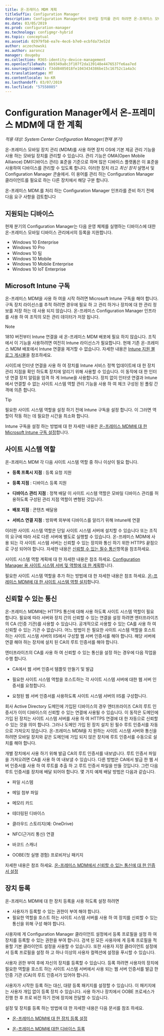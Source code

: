 ```yaml
---
title: 온-프레미스 MDM 계획
titleSuffix: Configuration Manager
description: Configuration Manager에서 모바일 장치를 관리 하려면 온-프레미스 모바일 장치 관리에 대 한 계획
ms.date: 03/05/2019
ms.prod: configuration-manager
ms.technology: configmgr-hybrid
ms.topic: conceptual
ms.assetid: 02979fb8-ea7e-4ec6-b7e0-ecbfda73e52d
author: aczechowski
ms.author: aaroncz
manager: dougeby
ms.collection: M365-identity-device-management
ms.openlocfilehash: bb9349a8c3f107f2da139148e4476537fe6aa7ed
ms.sourcegitcommit: f3dd8405018fe1043434386be15c16752c1a4a3c
ms.translationtype: MT
ms.contentlocale: ko-KR
ms.lasthandoff: 03/07/2019
ms.locfileid: "57558085"
---
```

# <a name="plan-for-on-premises-mdm-in-configuration-manager"></a>Configuration Manager에서 온-프레미스 MDM에 대 한 계획

*적용 대상: System Center Configuration Manager(현재 분기)*

온-프레미스 모바일 장치 관리 (MDM)를 사용 하면 장치 OS에 기본 제공 관리 기능을 사용 하는 모바일 장치를 관리할 수 있습니다. 관리 기능은 OMA(Open Mobile Alliance) DM(디바이스 관리) 표준을 기준으로 하며 많은 디바이스 플랫폼은 이 표준을 사용하여 디바이스를 관리할 수 있도록 합니다. 이러한 장치 라고 *최신 장치* 설명서 및 Configuration Manager 콘솔에서. 이 용어를 관리 하는 Configuration Manager 클라이언트를 필요로 하는 다른 장치에서 해당 구분 합니다.  

온-프레미스 MDM.를 처리 하는 Configuration Manager 인프라를 준비 하기 전에 다음 요구 사항을 검토합니다



## <a name="bkmk_devices"></a> 지원되는 디바이스  

현재 분기의 Configuration Manager는 다음 운영 체제를 실행하는 디바이스에 대한 온-프레미스 모바일 디바이스 관리에서의 등록을 지원합니다.  
  
- Windows 10 Enterprise  
- Windows 10 Pro  
- Windows 10 팀   
- Windows 10 Mobile  
- Windows 10 Mobile Enterprise
- Windows 10 IoT Enterprise   



##  <a name="bkmk_intune"></a> Microsoft Intune 구독  

온-프레미스 MDM을 사용 하 여을 시작 하려면 Microsoft Intune 구독을 해야 합니다. 구독 장치 라이선스를 추적 하려면 경우에 필요 하 고 관리 하거나 장치에 대 한 관리 정보를 저장 하는 데 사용 되지 않습니다. 온-프레미스 Configuration Manager 인프라를 사용 하 여 조직의 모든 관리 데이터가 저장 됩니다.  

> [!Note]  
> 1810 버전부터 Intune 연결을 새 온-프레미스 MDM 배포에 필요 하지 않습니다.<!--3607730, fka 1359124--> 조직에서 이 기능을 사용하려면 여전히 Intune 라이선스가 필요합니다. 현재 기존 온-프레미스 MDM 배포에서 Intune 연결을 제거할 수 없습니다. 자세한 내용은 [Intune 지원 블로그 게시물](https://techcommunity.microsoft.com/t5/Intune-Customer-Success/Move-from-Hybrid-Mobile-Device-Management-to-Intune-on-Azure/ba-p/280150)을 참조하세요.  

사이트에 인터넷 연결을 사용 하 여 장치를 Intune 서비스 정책 업데이트에 대 한 장치 관리 지점을 확인 하도록 장치에 알리기 위해 사용할 수 있습니다. 이 동작에 대 한 인터넷 연결 장치 알림을 엄격 하 게 Intune을 사용합니다. 장치 없이 인터넷 연결과 Intune에서 연결할 수 없는 사이트 시스템 역할 관리 기능을 사용 하 여 체크 구성된 된 폴링 간격에 의존 합니다.  

> [!TIP]  
> 필요한 사이트 시스템 역할을 설정 하기 전에 Intune 구독을 설정 합니다. 이 그러면 역할이 작동 하는 데 필요한 시간을 최소화 합니다.  

Intune 구독을 설정 하는 방법에 대 한 자세한 내용은 [온-프레미스 MDM에 대 한 Microsoft Intune 구독 설정](/sccm/mdm/get-started/set-up-intune-subscription-on-premises-mdm)합니다.  



##  <a name="bkmk_roles"></a> 사이트 시스템 역할  

온-프레미스 MDM 각 다음 사이트 시스템 역할 중 하나 이상이 필요 합니다.  

- **등록 프록시 지점** : 등록 요청 지원  

- **등록 지점** : 디바이스 등록 지원  

- **디바이스 관리 지점** : 정책 배달 이 사이트 시스템 역할은 모바일 디바이스 관리를 허용하도록 구성된 관리 지점 역할이 변형된 것입니다.  

- **배포 지점** : 콘텐츠 배달용  

- **서비스 연결 지점** : 방화벽 외부에 디바이스를 알리기 위해 Intune에 연결  

이러한 사이트 시스템 역할은 단일 사이트 시스템 서버에 설치할 수 있습니다 또는 조직의 요구에 따라 서로 다른 서버에 별도로 실행할 수 있습니다. 온-프레미스 MDM에 사용 되는 각 사이트 시스템 서버는 신뢰할 수 있는 장치와 통신 하기 위한 HTTPS 끝점으로 구성 되어야 합니다. 자세한 내용은 [신뢰할 수 있는 필수 통신](#bkmk_trustedComs)항목을 참조하세요.  

사이트 시스템 역할 계획에 대 한 자세한 내용은 참조 하세요. [Configuration Manager 용 사이트 시스템 서버 및 역할에 대 한 계획](/sccm/core/plan-design/hierarchy/plan-for-site-system-servers-and-site-system-roles)합니다.  

필요한 사이트 시스템 역할을 추가 하는 방법에 대 한 자세한 내용은 참조 하세요. [온-프레미스 MDM에 대 한 사이트 시스템 역할 설치](/sccm/mdm/get-started/install-site-system-roles-for-on-premises-mdm)합니다.  



##  <a name="bkmk_trustedComs"></a> 신뢰할 수 있는 통신  

온-프레미스 MDM에는 HTTPS 통신에 대해 사용 하도록 사이트 시스템 역할이 필요 합니다. 필요에 따라 서버와 장치 간의 신뢰할 수 있는 연결을 설정 하려면 엔터프라이즈의 CA (인증 기관)를 사용할 수 있습니다. 공개적으로 사용할 수 있는 CA를 사용 하 여 신뢰할 수 있는 기관 수 없습니다. 어느 방법이 든 필요한 사이트 시스템 역할을 호스트 하는 사이트 시스템 서버의 IIS에서 구성할 웹 서버 인증서를 해야 합니다. 해당 서버에 연결 해야 하는 장치에 설치 된 CA의 루트 인증서를 해야 합니다.  

엔터프라이즈의 CA를 사용 하 여 신뢰할 수 있는 통신을 설정 하는 경우에 다음 작업을 수행 합니다.  

- CA에서 웹 서버 인증서 템플릿 만들기 및 발급  

- 필요한 사이트 시스템 역할을 호스트하는 각 사이트 시스템 서버에 대한 웹 서버 인증서를 요청합니다.  

- 요청된 웹 서버 인증서를 사용하도록 사이트 시스템 서버의 IIS를 구성합니다.  

회사 Active Directory 도메인에 가입된 디바이스의 경우 엔터프라이즈 CA의 루트 인증서가 이미 디바이스의 신뢰할 수 있는 연결에 사용될 수 있습니다. 이 동작은 도메인에 가입 된 장치는 사이트 시스템 서버를 사용 하 여 HTTPS 연결에 대 한 자동으로 신뢰할 수 있는 것을 의미 합니다. 그러나 도메인 가입 된 장치 설치 된 필수 루트 인증서를 자동으로 가져오지 않습니다. 온-프레미스 MDM을 지 원하는 사이트 시스템 서버와 통신을 하려면 모바일 장치와 같은 도메인에 가입 되지 않은 장치에 루트 인증서를 수동으로 설치를 해야 합니다.  

개별 장치에서 사용 하기 위해 발급 CA의 루트 인증서를 내보냅니다. 루트 인증서 파일을 가져오려면 CA를 사용 하 여 내보낼 수 있습니다. 다른 방법은 CA에서 발급 한 웹 서버 인증서를 사용 하 여 루트를 추출 하 고 루트 인증서 파일을 만들 것입니다. 그런 다음 루트 인증서를 장치에 배달 되어야 합니다. 몇 가지 예제 배달 방법은 다음과 같습니다.

- 파일 시스템  

- 메일 첨부 파일  

- 메모리 카드  

- 테더링된 디바이스  

- 클라우드 스토리지(예: OneDrive)  

- NFC(근거리 통신) 연결  

- 바코드 스캐너  

- OOBE(첫 실행 경험) 프로비저닝 패키지  

자세한 내용은 참조 하세요. [온-프레미스 MDM에서 신뢰할 수 있는 통신에 대 한 인증서 설정](/sccm/mdm/get-started/set-up-certificates-on-premises-mdm)  



##  <a name="bkmk_enrollment"></a> 장치 등록

온-프레미스 MDM에 대 한 장치 등록을 사용 하도록 설정 하려면
- 사용자가 등록할 수 있는 권한이 부여 해야 합니다. 
- 필요한 역할을 호스트 하는 사이트 시스템 서버를 사용 하 여 장치를 신뢰할 수 있는 통신을 위해 구성 해야 합니다.  

사용자에 게 Configuration Manager 클라이언트 설정에서 등록 프로필을 설정 하 여 장치를 등록할 수 있는 권한을 부여 합니다. 검색 된 모든 사용자에 게 등록 프로필을 적용할 기본 클라이언트 설정을 사용할 수 있습니다. 또한 사용자 지정 클라이언트 설정에서 등록 프로필을 설정 하 고 하나 이상의 사용자 컬렉션에 설정을 푸시할 수 있습니다.  

사용자 권한 부여 후에 자신의 장치를 등록할 수 있습니다. 등록 하려면 사용자의 장치에 필요한 역할을 호스트 하는 사이트 시스템 서버에서 사용 되는 웹 서버 인증서를 발급 한 인증 기관 (CA)의 루트 인증서가 있어야 합니다.  

사용자가 시작한 등록 하는 대신, 대량 등록 패키지를 설정할 수 있습니다. 이 패키지에는 사용자 개입 없이 등록 장치 수 있습니다. 사용 하거나 장치에서 OOBE 프로세스가 진행 한 후 프로 비전 하기 전에 장치에 전달할 수 있습니다.  

설정 및 장치를 등록 하는 방법에 대 한 자세한 내용은 다음 문서를 참조 하세요. 

- [온-프레미스 MDM에 대 한 장치 등록 설정](/sccm/mdm/get-started/set-up-device-enrollment-on-premises-mdm)  

- [온-프레미스 MDM에 대한 디바이스 등록](/sccm/mdm/deploy-use/enroll-devices-on-premises-mdm)  

